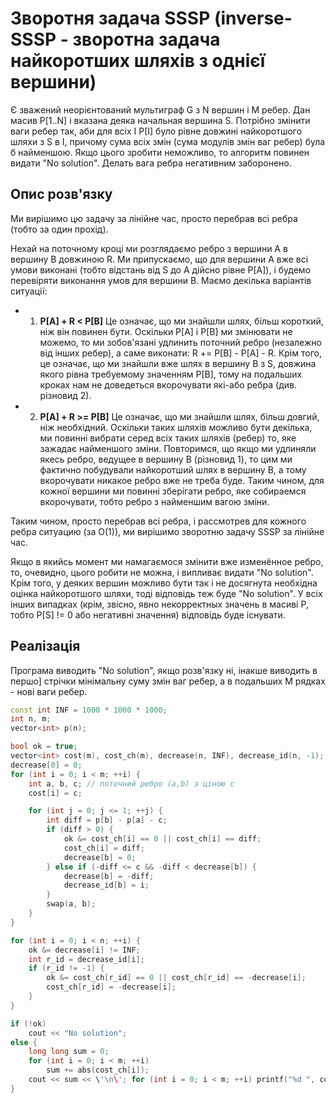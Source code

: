# Зворотня задача SSSP (inverse-SSSP - зворотна задача найкоротших шляхів з однієї вершини)

Є зважений неорієнтований мультиграф G з N вершин і M ребер. Дан масив P[1..N] і вказана деяка начальная вершина S. Потрібно змінити ваги ребер так, аби для всіх I P[I] було рівне довжині найкоротшого шляхи з S в I, причому сума всіх змін (сума модулів змін ваг ребер) була б найменшою. Якщо цього зробити неможливо, то алгоритм повинен видати "No solution". Делать вага ребра негативним заборонено.

## Опис розв'язку

Ми вирішимо цю задачу за лінійне час, просто перебрав всі ребра (тобто за один прохід).

Нехай на поточному кроці ми розглядаємо ребро з вершини A в вершину B довжиною R. Ми припускаємо, що для вершини A вже всі умови виконані (тобто відстань від S до A дійсно рівне P[A]), і будемо перевіряти виконання умов для вершини B. Маємо декілька варіантів ситуації:

* 1. **P[A] + R < P[B]**
Це означає, що ми знайшли шлях, більш короткий, ніж він повинен бути. Оскільки P[A] і P[B] ми змінювати не можемо, то ми зобов'язані удлинить поточний ребро (незалежно від інших ребер), а саме виконати:
R += P[B] - P[A] - R.
Крім того, це означає, що ми знайшли вже шлях в вершину B з S, довжина якого рівна требуемому значенням P[B], тому на подальших кроках нам не доведеться вкорочувати які-або ребра (див. різновид 2).
* 2. **P[A] + R >= P[B]**
Це означає, що ми знайшли шлях, більш довгий, ніж необхідний. Оскільки таких шляхів можливо бути декілька, ми повинні вибрати серед всіх таких шляхів (ребер) то, яке зажадає найменшого зміни. Повторимся, що якщо ми удлиняли якесь ребро, ведущее в вершину B (різновид 1), то цим ми фактично побудували найкоротший шлях в вершину B, а тому вкорочувати никакое ребро вже не треба буде. Таким чином, для кожної вершини ми повинні зберігати ребро, яке собираемся вкорочувати, тобто ребро з найменшим вагою зміни.

Таким чином, просто перебрав всі ребра, і рассмотрев для кожного ребра ситуацию (за O(1)), ми вирішимо зворотню задачу SSSP за лінійне час.

Якщо в якийсь момент ми намагаємося змінити вже изменённое ребро, то, очевидно, цього робити не можна, і випливає видати "No solution". Крім того, у деяких вершин можливо бути так і не досягнута необхідна оцінка найкоротшого шляхи, тоді відповідь теж буде "No solution". У всіх інших випадках (крім, звісно, явно некорректных значень в масиві P, тобто P[S] != 0 або негативні значення) відповідь буде існувати.

## Реалізація

Програма виводить "No solution", якщо розв'язку ні, інакше виводить в першо] стрічки мінімальну суму змін ваг ребер, а в подальших M рядках - нові ваги ребер.

<!--- TODO: specify code snippet id -->
``` cpp
const int INF = 1000 * 1000 * 1000;
int n, m;
vector<int> p(n);

bool ok = true;
vector<int> cost(m), cost_ch(m), decrease(n, INF), decrease_id(n, -1);
decrease[0] = 0;
for (int i = 0; i < m; ++i) {
    int a, b, c; // поточний ребро (a,b) з ціною c
    cost[i] = c;

    for (int j = 0; j <= 1; ++j) {
        int diff = p[b] - p[a] - c;
        if (diff > 0) {
            ok &= cost_ch[i] == 0 || cost_ch[i] == diff;
            cost_ch[i] = diff;
            decrease[b] = 0;
        } else if (-diff <= c && -diff < decrease[b]) {
            decrease[b] = -diff;
            decrease_id[b] = i;
        }
        swap(a, b);
    }
}

for (int i = 0; i < n; ++i) {
    ok &= decrease[i] != INF;
    int r_id = decrease_id[i];
    if (r_id != -1) {
        ok &= cost_ch[r_id] == 0 || cost_ch[r_id] == -decrease[i];
        cost_ch[r_id] = -decrease[i];
    }
}

if (!ok)
    cout << "No solution";
else {
    long long sum = 0;
    for (int i = 0; i < m; ++i)
        sum += abs(cost_ch[i]);
    cout << sum << \'\n\'; for (int i = 0; i < m; ++i) printf("%d ", cost[i] + cost_ch[i]);
}
```
